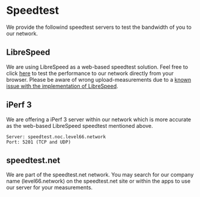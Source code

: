 # Speedtest

We provide the followind speedtest servers to test the bandwidth of you to our network.

## LibreSpeed
We are using LibreSpeed as a web-based speedtest solution. Feel free to click [here](https://speedtest.noc.level66.network/) to test the performance to our network directly from your browser. Please be aware of wrong upload-measurements due to a [known issue with the implementation of LibreSpeed](https://github.com/librespeed/speedtest/issues/427).

## iPerf 3
We are offering a iPerf 3 server within our network which is more accurate as the web-based LibreSpeed speedtest mentioned above.

```
Server: speedtest.noc.level66.network
Port: 5201 (TCP and UDP)
```

## speedtest.net
We are part of the speedtest.net network. You may search for our company name (level66.network) on the speedtest.net site or within the apps to use our server for your measurements.
